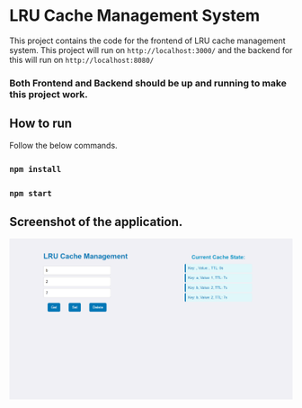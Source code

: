 # LRU Cache Management System

This project contains the code for the frontend of LRU cache management system.
This project will run on `http://localhost:3000/` and the backend for this will run on `http://localhost:8080/`

### Both Frontend and Backend should be up and running to make this project work.

## How to run

Follow the below commands.

### `npm install`

### `npm start`

## Screenshot of the application.

![alt text](image.png)
